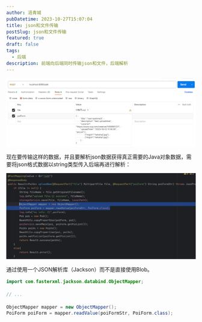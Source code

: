 ```yaml
---
author: 浥青城
pubDatetime: 2023-10-27T15:07:04
title: json和文件传输
postSlug: json和文件传输
featured: true
draft: false
tags:
  - 后端
description: 前端向后端同时传输json和文件，后端解析
---
```


![image-20231026162608007](../../assets/images/json-transmit/image-20231026162608007.png)

现在要传输这样的数据，并且要解析json数据获得真正需要的Java对象数据，需要将json格式数据以string类型传入后端再进行解析：

![image-20231026162815809](../../assets/images/json-transmit/image-20231026162815809.png)

通过使用一个JSON解析库（Jackson）而不是直接使用Blob。

```java
import com.fasterxml.jackson.databind.ObjectMapper;

// ...

ObjectMapper mapper = new ObjectMapper();
PoiForm poiForm = mapper.readValue(poiFormStr, PoiForm.class);
```


